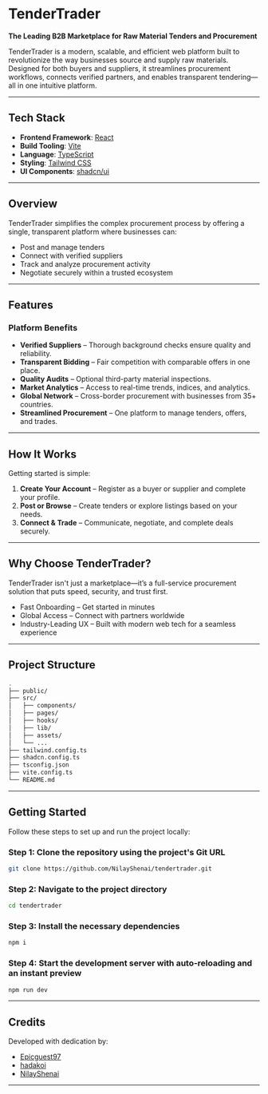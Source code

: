 # TenderTrader

**The Leading B2B Marketplace for Raw Material Tenders and Procurement**

TenderTrader is a modern, scalable, and efficient web platform built to revolutionize the way businesses source and supply raw materials. Designed for both buyers and suppliers, it streamlines procurement workflows, connects verified partners, and enables transparent tendering—all in one intuitive platform.

---

## Tech Stack

- **Frontend Framework**: [React](https://reactjs.org/)
- **Build Tooling**: [Vite](https://vitejs.dev/)
- **Language**: [TypeScript](https://www.typescriptlang.org/)
- **Styling**: [Tailwind CSS](https://tailwindcss.com/)
- **UI Components**: [shadcn/ui](https://ui.shadcn.com/)

---

## Overview

TenderTrader simplifies the complex procurement process by offering a single, transparent platform where businesses can:

- Post and manage tenders
- Connect with verified suppliers
- Track and analyze procurement activity
- Negotiate securely within a trusted ecosystem

---

## Features

### Platform Benefits

- **Verified Suppliers** – Thorough background checks ensure quality and reliability.
- **Transparent Bidding** – Fair competition with comparable offers in one place.
- **Quality Audits** – Optional third-party material inspections.
- **Market Analytics** – Access to real-time trends, indices, and analytics.
- **Global Network** – Cross-border procurement with businesses from 35+ countries.
- **Streamlined Procurement** – One platform to manage tenders, offers, and trades.

---

## How It Works

Getting started is simple:

1. **Create Your Account** – Register as a buyer or supplier and complete your profile.
2. **Post or Browse** – Create tenders or explore listings based on your needs.
3. **Connect & Trade** – Communicate, negotiate, and complete deals securely.

---

## Why Choose TenderTrader?

TenderTrader isn't just a marketplace—it’s a full-service procurement solution that puts speed, security, and trust first.

- Fast Onboarding – Get started in minutes
- Global Access – Connect with partners worldwide
- Industry-Leading UX – Built with modern web tech for a seamless experience

---

## Project Structure

```bash
.
├── public/
├── src/
│   ├── components/
│   ├── pages/
│   ├── hooks/
│   ├── lib/
│   ├── assets/
│   └── ...
├── tailwind.config.ts
├── shadcn.config.ts
├── tsconfig.json
├── vite.config.ts
└── README.md
```

---

## Getting Started

Follow these steps to set up and run the project locally:

### Step 1: Clone the repository using the project's Git URL
```bash
git clone https://github.com/NilayShenai/tendertrader.git
```

### Step 2: Navigate to the project directory
```bash
cd tendertrader
```

### Step 3: Install the necessary dependencies
```bash
npm i
```

### Step 4: Start the development server with auto-reloading and an instant preview
```bash
npm run dev
```

---

## Credits

Developed with dedication by:

- [Epicguest97](https://github.com/Epicguest97)
- [hadakoi](https://github.com/hadakoi)
- [NilayShenai](https://github.com/NilayShenai)

---

